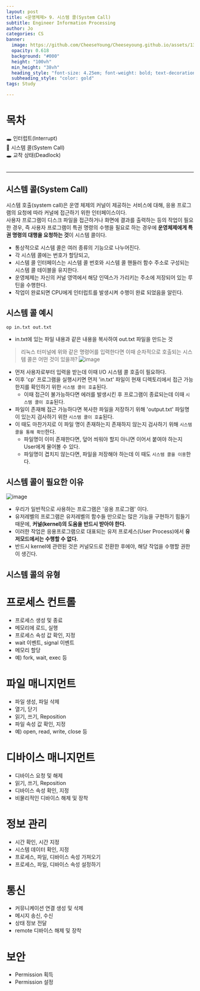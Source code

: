 ```yaml
---
layout: post
title: <운영체제> 9. 시스템 콜(System Call)
subtitle: Engineer Information Processing
author: Jo
categories: CS
banner:
  image: https://github.com/CheeseYoung/Cheeseyoung.github.io/assets/132384527/31fcc9aa-db87-45d3-b93f-fa4b918a075e
  opacity: 0.618
  background: "#000"
  height: "100vh"
  min_height: "38vh"
  heading_style: "font-size: 4.25em; font-weight: bold; text-decoration: underline"
  subheading_style: "color: gold"
tags: Study

---
```


# 목차
🕳 인터럽트(Interrupt) <br>
📌 시스템 콜(System Call) <br>
🕳 교착 상태(Deadlock) <br>
<br>
<hr>


## 시스템 콜(System Call)
시스템 호출(system call)은 운영 체제의 커널이 제공하는 서비스에 대해, 응용 프로그램의 요청에 따라 커널에 접근하기 위한 인터페이스이다.
<br>
사용자 프로그램이 디스크 파일을 접근하거나 화면에 결과를 출력하는 등의 작업이 필요한 경우,
즉 사용자 프로그램이 특권 명령의 수행을 필요로 하는 경우에 **운영체제에게 특권 명령의 대행을 요청하는 것**이 시스템 콜이다.
<br>
- 통상적으로 시스템 콜은 여러 종류의 기능으로 나누어진다.
- 각 시스템 콜에는 번호가 할당되고,
- 시스템 콜 인터페이스는 시스템 콜 번호와 시스템 콜 핸들러 함수 주소로 구성되는 시스템 콜 테이블을 유지한다.
- 운영체제는 자신의 커널 영역에서 해당 인덱스가 가리키는 주소에 저장되어 있는 루틴을 수행한다.
- 작업이 완료되면 CPU에게 인터럽트를 발생시켜 수행이 완료 되었음을 알린다.

## 시스템 콜 예시
```
op in.txt out.txt
```
- in.txt에 있는 파일 내용과 같은 내용을 복사하여 out.txt 파일을 만드는 것
> 리눅스 터미널에 위와 같은 명령어를 입력한다면 이때 순차적으로 호출되는 시스템 콜은 어떤 것이 있을까?
![image](https://github.com/CheeseYoung/Cheeseyoung.github.io/assets/132384527/31fcc9aa-db87-45d3-b93f-fa4b918a075e)
- 먼저 사용자로부터 입력을 받는데 이때 I/O 시스템 콜 호출이 필요하다.
- 이후 'cp' 프로그램을 실행시키면 먼저 'in.txt' 파일이 현재 디렉토리에서 접근 가능한지를 확인하기 위한 ``시스템 콜이 호출``된다.
  - 이때 접근이 불가능하다면 에러를 발생시킨 후 프로그램이 종료되는데 이때 ``시스템 콜이 호출``된다.
- 파일이 존재해 접근 가능하다면 복사한 파일을 저장하기 위해 'output.txt' 파일명이 있는지 검사하기 위한 ``시스템 콜이 호출``된다.
- 이 때도 마찬가지로 이 파일 명이 존재하는지 존재하지 않는지 검사하기 위해 ``시스템 콜을 통해 확인``한다.
  - 파일명이 이미 존재한다면, 덮어 씌워야 할지 아니면 이어서 붙여야 하는지 User에게 물어볼 수 있다.
  - 파일명이 겹치지 않는다면, 파일을 저장해야 하는데 이 때도 ``시스템 콜을 이용``한다.

## 시스템 콜이 필요한 이유
![image](https://github.com/CheeseYoung/Cheeseyoung.github.io/assets/132384527/87fa3f83-40cf-4ae8-9889-b246c0ade4fa)
- 우리가 일반적으로 사용하는 프로그램은 '응용 프로그램' 이다. 
- 유저레벨의 프로그램은 유저레벨의 함수들 만으로는 많은 기능을 구현하기 힘들기 때문에, **커널(kernel)의 도움을 반드시 받아야 한다.**
- 이러한 작업은 응용프로그램으로 대표되는 유저 프로세스(User Process)에서 **유저모드에서는 수행할 수 없다.** 
- 반드시 kernel에 관련된 것은 커널모드로 전환한 후에야, 해당 작업을 수행할 권한이 생긴다.

## 시스템 콜의 유형
# 프로세스 컨트롤
- 프로세스 생성 및 종료
- 메모리에 로드, 실행
- 프로세스 속성 값 확인, 지정
- wait 이벤트, signal 이벤트
- 메모리 할당
- 예) fork, wait, exec 등

# 파일 매니지먼트
- 파일 생성, 파일 삭제
- 열기, 닫기
- 읽기, 쓰기, Reposition
- 파일 속성 값 확인, 지정
- 예) open, read, write, close 등

# 디바이스 매니지먼트
- 디바이스 요청 및 해제
- 읽기, 쓰기, Reposition
- 디바이스 속성 확인, 지정
- 비물리적인 디바이스 해제 및 장착

# 정보 관리
- 시간 확인, 시간 지정
- 시스템 데이터 확인, 지정
- 프로세스, 파일, 디바이스 속성 가져오기
- 프로세스, 파일, 디바이스 속성 설정하기

# 통신
- 커뮤니케이션 연결 생성 및 삭제
- 메시지 송신, 수신
- 상태 정보 전달
- remote 디바이스 해제 및 장착

# 보안
- Permission 획득
- Permission 설정















